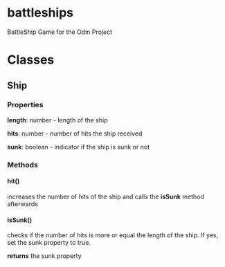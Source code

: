 # battleships

BattleShip Game for the Odin Project

# Classes

## Ship

### Properties

**length**: number - length of the ship

**hits**: number - number of hits the ship received

**sunk**: boolean - indicator if the ship is sunk or not

### Methods

#### hit()

increases the number of hits of the ship and calls the **isSunk** method afterwards

#### isSunk()

checks if the number of hits is more or equal the length of the ship. If yes, set the sunk property to true.

**returns** the sunk property


